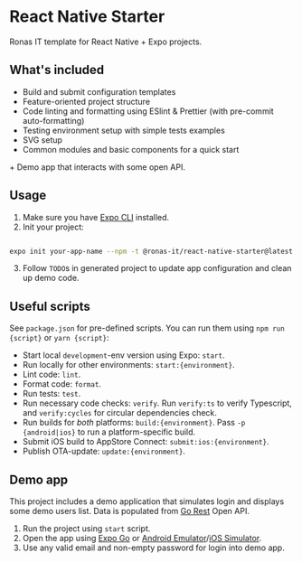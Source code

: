 # React Native Starter

Ronas IT template for React Native + Expo projects.

## What's included

- Build and submit configuration templates
- Feature-oriented project structure
- Code linting and formatting using ESlint & Prettier (with pre-commit auto-formatting)
- Testing environment setup with simple tests examples
- SVG setup
- Common modules and basic components for a quick start

\+ Demo app that interacts with some open API.

## Usage

1. Make sure you have [Expo CLI](https://docs.expo.io/workflow/expo-cli/) installed.
2. Init your project:

```sh

expo init your-app-name --npm -t @ronas-it/react-native-starter@latest

```

3. Follow `TODO`s in generated project to update app configuration and clean up demo code.

## Useful scripts

See `package.json` for pre-defined scripts. You can run them using `npm run {script}` or `yarn {script}`:

- Start local `development`-env version using Expo: `start`.
- Run locally for other environments: `start:{environment}`.
- Lint code: `lint`.
- Format code: `format`.
- Run tests: `test`.
- Run necessary code checks: `verify`. Run `verify:ts` to verify Typescript, and `verify:cycles`
for circular dependencies check.
- Run builds for _both_ platforms: `build:{environment}`. Pass `-p {android|ios}` to run a platform-specific build.
- Submit iOS build to AppStore Connect: `submit:ios:{environment}`.
- Publish OTA-update: `update:{environment}`.

## Demo app

This project includes a demo application that simulates login and displays some demo users list.
Data is populated from [Go Rest](https://gorest.co.in/) Open API.

1. Run the project using `start` script.
1. Open the app using [Expo Go](https://docs.expo.dev/get-started/installation/#2-expo-go-app-for-ios-and) or [Android Emulator](https://docs.expo.dev/workflow/android-studio-emulator/)/[iOS Simulator](https://docs.expo.dev/workflow/ios-simulator/).
1. Use any valid email and non-empty password for login into demo app.

